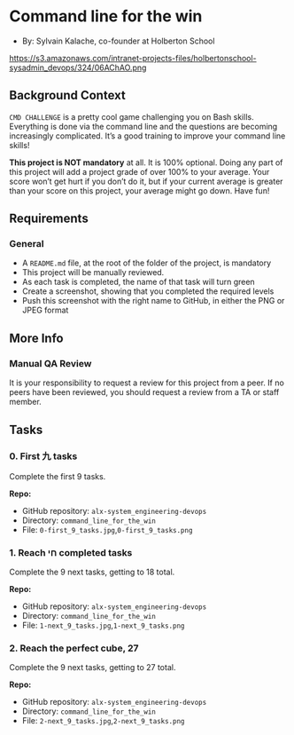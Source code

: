 
Command line for the win
========================

-  By: Sylvain Kalache, co-founder at Holberton School


https://s3.amazonaws.com/intranet-projects-files/holbertonschool-sysadmin_devops/324/06AChAO.png

Background Context
------------------

`CMD CHALLENGE` is a pretty cool game challenging you on Bash skills. Everything is done via the command line and the questions are becoming increasingly complicated. It’s a good training to improve your command line skills!

**This project is NOT mandatory** at all. It is 100% optional. Doing any part of this project will add a project grade of over 100% to your average. Your score won’t get hurt if you don’t do it, but if your current average is greater than your score on this project, your average might go down. Have fun!



Requirements
------------

### General
-  A `README.md` file, at the root of the folder of the project, is mandatory
-  This project will be manually reviewed.
-  As each task is completed, the name of that task will turn green
-  Create a screenshot, showing that you completed the required levels
-  Push this screenshot with the right name to GitHub, in either the PNG or JPEG format


More Info
---------

### Manual QA Review
It is your responsibility to request a review for this project from a peer. If no peers have been reviewed, you should request a review from a TA or staff member.




Tasks
-----

### 0\. First 九 tasks
Complete the first 9 tasks.

**Repo:**
-  GitHub repository: `alx-system_engineering-devops`
-  Directory: `command_line_for_the_win`
-  File: `0-first_9_tasks.jpg`,`0-first_9_tasks.png`



### 1\. Reach חי completed tasks
Complete the 9 next tasks, getting to 18 total.

**Repo:**
-  GitHub repository: `alx-system_engineering-devops`
-  Directory: `command_line_for_the_win`
-  File: `1-next_9_tasks.jpg`,`1-next_9_tasks.png`



### 2\. Reach the perfect cube, 27
Complete the 9 next tasks, getting to 27 total.

**Repo:**
-  GitHub repository: `alx-system_engineering-devops`
-  Directory: `command_line_for_the_win`
-  File: `2-next_9_tasks.jpg`,`2-next_9_tasks.png`
